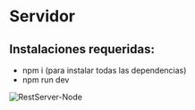 # Servidor
## Instalaciones requeridas:

- npm i (para instalar todas las dependencias)
- npm run dev 


![RestServer-Node](https://miro.medium.com/max/365/1*Jr3NFSKTfQWRUyjblBSKeg.png)
